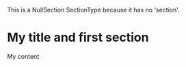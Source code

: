 This is a NullSection SectionType because it has no 'section'.

# My title and first section

My content

